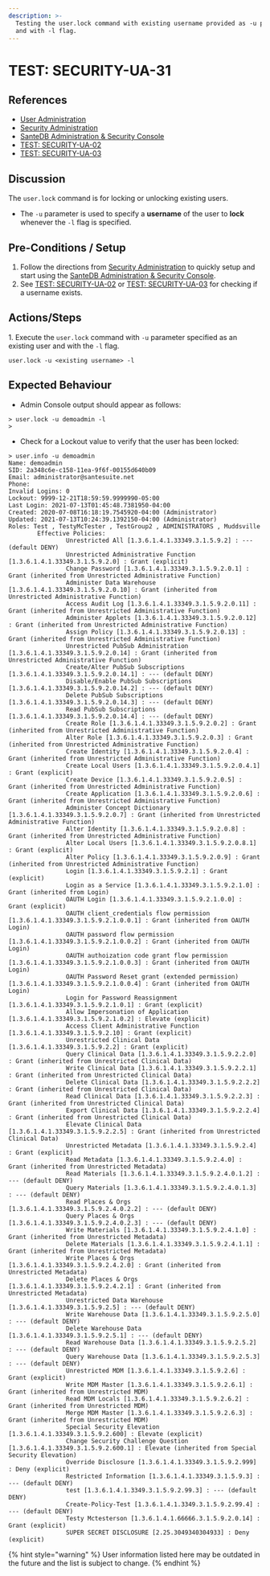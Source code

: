 ```yaml
---
description: >-
  Testing the user.lock command with existing username provided as -u parameter
  and with -l flag.
---
```


# TEST: SECURITY-UA-31

## References

* [User Administration](../../../../../../operations/system-administration/host-administration/santedb-icdr-admin-console/user-administration.md)
* [Security Administration](../../../../../../operations/system-administration/security-administration/#demo-environment)&#x20;
* [SanteDB Administration & Security Console](../../../../../../operations/system-administration/host-administration/santedb-icdr-admin-console/)
* [TEST: SECURITY-UA-02](test-security-ua-02.md)
* [TEST: SECURITY-UA-03](test-security-ua-03.md)

## Discussion

The `user.lock` command is for locking or unlocking existing users.

* The `-u` parameter is used to specify a **username** of the user to **lock** whenever the `-l` flag is specified.

## Pre-Conditions / Setup

1. Follow the directions from [Security Administration](../../../../../../operations/system-administration/security-administration/#demo-environment) to quickly setup and start using the [SanteDB Administration & Security Console](../../../../../../operations/system-administration/host-administration/santedb-icdr-admin-console/).
2. See [TEST: SECURITY-UA-02](test-security-ua-02.md) or [TEST: SECURITY-UA-03](test-security-ua-03.md) for checking if a username exists.

## Actions/Steps

1\. Execute the `user.lock` command with `-u` parameter specified as an existing user and with the `-l` flag.

```
user.lock -u <existing username> -l
```

## Expected Behaviour

* Admin Console output should appear as follows:

```
> user.lock -u demoadmin -l
>
```

* Check for a Lockout value to verify that the user has been locked:

```
> user.info -u demoadmin
Name: demoadmin
SID: 2a348c6e-c158-11ea-9f6f-00155d640b09
Email: administrator@santesuite.net
Phone:
Invalid Logins: 0
Lockout: 9999-12-21T18:59:59.9999990-05:00
Last Login: 2021-07-13T01:45:48.7381950-04:00
Created: 2020-07-08T16:18:19.7545920-04:00 (Administrator)
Updated: 2021-07-13T10:24:39.1392150-04:00 (Administrator)
Roles: Test , TestyMcTester , TestGroup2 , ADMINISTRATORS , Muddsville
        Effective Policies:
                Unrestricted All [1.3.6.1.4.1.33349.3.1.5.9.2] : --- (default DENY)
                Unrestricted Administrative Function [1.3.6.1.4.1.33349.3.1.5.9.2.0] : Grant (explicit)
                Change Password [1.3.6.1.4.1.33349.3.1.5.9.2.0.1] : Grant (inherited from Unrestricted Administrative Function)
                Administer Data Warehouse [1.3.6.1.4.1.33349.3.1.5.9.2.0.10] : Grant (inherited from Unrestricted Administrative Function)
                Access Audit Log [1.3.6.1.4.1.33349.3.1.5.9.2.0.11] : Grant (inherited from Unrestricted Administrative Function)
                Administer Applets [1.3.6.1.4.1.33349.3.1.5.9.2.0.12] : Grant (inherited from Unrestricted Administrative Function)
                Assign Policy [1.3.6.1.4.1.33349.3.1.5.9.2.0.13] : Grant (inherited from Unrestricted Administrative Function)
                Unrestricted PubSub Administration [1.3.6.1.4.1.33349.3.1.5.9.2.0.14] : Grant (inherited from Unrestricted Administrative Function)
                Create/Alter PubSub Subscriptions [1.3.6.1.4.1.33349.3.1.5.9.2.0.14.1] : --- (default DENY)
                Disable/Enable PubSub Subscriptions [1.3.6.1.4.1.33349.3.1.5.9.2.0.14.2] : --- (default DENY)
                Delete PubSub Subscriptions [1.3.6.1.4.1.33349.3.1.5.9.2.0.14.3] : --- (default DENY)
                Read PubSub Subscriptions [1.3.6.1.4.1.33349.3.1.5.9.2.0.14.4] : --- (default DENY)
                Create Role [1.3.6.1.4.1.33349.3.1.5.9.2.0.2] : Grant (inherited from Unrestricted Administrative Function)
                Alter Role [1.3.6.1.4.1.33349.3.1.5.9.2.0.3] : Grant (inherited from Unrestricted Administrative Function)
                Create Identity [1.3.6.1.4.1.33349.3.1.5.9.2.0.4] : Grant (inherited from Unrestricted Administrative Function)
                Create Local Users [1.3.6.1.4.1.33349.3.1.5.9.2.0.4.1] : Grant (explicit)
                Create Device [1.3.6.1.4.1.33349.3.1.5.9.2.0.5] : Grant (inherited from Unrestricted Administrative Function)
                Create Application [1.3.6.1.4.1.33349.3.1.5.9.2.0.6] : Grant (inherited from Unrestricted Administrative Function)
                Administer Concept Dictionary [1.3.6.1.4.1.33349.3.1.5.9.2.0.7] : Grant (inherited from Unrestricted Administrative Function)
                Alter Identity [1.3.6.1.4.1.33349.3.1.5.9.2.0.8] : Grant (inherited from Unrestricted Administrative Function)
                Alter Local Users [1.3.6.1.4.1.33349.3.1.5.9.2.0.8.1] : Grant (explicit)
                Alter Policy [1.3.6.1.4.1.33349.3.1.5.9.2.0.9] : Grant (inherited from Unrestricted Administrative Function)
                Login [1.3.6.1.4.1.33349.3.1.5.9.2.1] : Grant (explicit)
                Login as a Service [1.3.6.1.4.1.33349.3.1.5.9.2.1.0] : Grant (inherited from Login)
                OAUTH Login [1.3.6.1.4.1.33349.3.1.5.9.2.1.0.0] : Grant (explicit)
                OAUTH client_credentials flow permission [1.3.6.1.4.1.33349.3.1.5.9.2.1.0.0.1] : Grant (inherited from OAUTH Login)
                OAUTH password flow permission [1.3.6.1.4.1.33349.3.1.5.9.2.1.0.0.2] : Grant (inherited from OAUTH Login)
                OAUTH authoization code grant flow permission [1.3.6.1.4.1.33349.3.1.5.9.2.1.0.0.3] : Grant (inherited from OAUTH Login)
                OAUTH Password Reset grant (extended permission) [1.3.6.1.4.1.33349.3.1.5.9.2.1.0.0.4] : Grant (inherited from OAUTH Login)
                Login for Password Reassignment [1.3.6.1.4.1.33349.3.1.5.9.2.1.0.1] : Grant (explicit)
                Allow Impersonation of Application [1.3.6.1.4.1.33349.3.1.5.9.2.1.0.2] : Elevate (explicit)
                Access Client Administrative Function [1.3.6.1.4.1.33349.3.1.5.9.2.10] : Grant (explicit)
                Unrestricted Clinical Data [1.3.6.1.4.1.33349.3.1.5.9.2.2] : Grant (explicit)
                Query Clinical Data [1.3.6.1.4.1.33349.3.1.5.9.2.2.0] : Grant (inherited from Unrestricted Clinical Data)
                Write Clinical Data [1.3.6.1.4.1.33349.3.1.5.9.2.2.1] : Grant (inherited from Unrestricted Clinical Data)
                Delete Clinical Data [1.3.6.1.4.1.33349.3.1.5.9.2.2.2] : Grant (inherited from Unrestricted Clinical Data)
                Read Clinical Data [1.3.6.1.4.1.33349.3.1.5.9.2.2.3] : Grant (inherited from Unrestricted Clinical Data)
                Export Clinical Data [1.3.6.1.4.1.33349.3.1.5.9.2.2.4] : Grant (inherited from Unrestricted Clinical Data)
                Elevate Clinical Data [1.3.6.1.4.1.33349.3.1.5.9.2.2.5] : Grant (inherited from Unrestricted Clinical Data)
                Unrestricted Metadata [1.3.6.1.4.1.33349.3.1.5.9.2.4] : Grant (explicit)
                Read Metadata [1.3.6.1.4.1.33349.3.1.5.9.2.4.0] : Grant (inherited from Unrestricted Metadata)
                Read Materials [1.3.6.1.4.1.33349.3.1.5.9.2.4.0.1.2] : --- (default DENY)
                Query Materials [1.3.6.1.4.1.33349.3.1.5.9.2.4.0.1.3] : --- (default DENY)
                Read Places & Orgs [1.3.6.1.4.1.33349.3.1.5.9.2.4.0.2.2] : --- (default DENY)
                Query Places & Orgs [1.3.6.1.4.1.33349.3.1.5.9.2.4.0.2.3] : --- (default DENY)
                Write Materials [1.3.6.1.4.1.33349.3.1.5.9.2.4.1.0] : Grant (inherited from Unrestricted Metadata)
                Delete Materials [1.3.6.1.4.1.33349.3.1.5.9.2.4.1.1] : Grant (inherited from Unrestricted Metadata)
                Write Places & Orgs [1.3.6.1.4.1.33349.3.1.5.9.2.4.2.0] : Grant (inherited from Unrestricted Metadata)
                Delete Places & Orgs [1.3.6.1.4.1.33349.3.1.5.9.2.4.2.1] : Grant (inherited from Unrestricted Metadata)
                Unrestricted Data Warehouse [1.3.6.1.4.1.33349.3.1.5.9.2.5] : --- (default DENY)
                Write Warehouse Data [1.3.6.1.4.1.33349.3.1.5.9.2.5.0] : --- (default DENY)
                Delete Warehouse Data [1.3.6.1.4.1.33349.3.1.5.9.2.5.1] : --- (default DENY)
                Read Warehouse Data [1.3.6.1.4.1.33349.3.1.5.9.2.5.2] : --- (default DENY)
                Query Warehouse Data [1.3.6.1.4.1.33349.3.1.5.9.2.5.3] : --- (default DENY)
                Unrestricted MDM [1.3.6.1.4.1.33349.3.1.5.9.2.6] : Grant (explicit)
                Write MDM Master [1.3.6.1.4.1.33349.3.1.5.9.2.6.1] : Grant (inherited from Unrestricted MDM)
                Read MDM Locals [1.3.6.1.4.1.33349.3.1.5.9.2.6.2] : Grant (inherited from Unrestricted MDM)
                Merge MDM Master [1.3.6.1.4.1.33349.3.1.5.9.2.6.3] : Grant (inherited from Unrestricted MDM)
                Special Security Elevation [1.3.6.1.4.1.33349.3.1.5.9.2.600] : Elevate (explicit)
                Change Security Challenge Question [1.3.6.1.4.1.33349.3.1.5.9.2.600.1] : Elevate (inherited from Special Security Elevation)
                Override Disclosure [1.3.6.1.4.1.33349.3.1.5.9.2.999] : Deny (explicit)
                Restricted Information [1.3.6.1.4.1.33349.3.1.5.9.3] : --- (default DENY)
                test [1.3.6.1.4.1.3349.3.1.5.9.2.99.3] : --- (default DENY)
                Create-Policy-Test [1.3.6.1.4.1.3349.3.1.5.9.2.99.4] : --- (default DENY)
                Testy Mctesterson [1.3.6.1.4.1.66666.3.1.5.9.2.0.14] : Grant (explicit)
                SUPER SECRET DISCLOSURE [2.25.3049340304933] : Deny (explicit)
```

{% hint style="warning" %}
User information listed here may be outdated in the future and the list is subject to change.
{% endhint %}

